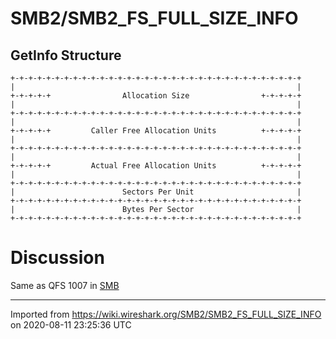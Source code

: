 # SMB2/SMB2\_FS\_FULL\_SIZE\_INFO

## GetInfo Structure

    +-+-+-+-+-+-+-+-+-+-+-+-+-+-+-+-+-+-+-+-+-+-+-+-+-+-+-+-+-+-+-+-+
    |                                                               |
    +-+-+-+-+                Allocation Size                +-+-+-+-+
    |                                                               |
    +-+-+-+-+-+-+-+-+-+-+-+-+-+-+-+-+-+-+-+-+-+-+-+-+-+-+-+-+-+-+-+-+
    |                                                               |
    +-+-+-+-+         Caller Free Allocation Units          +-+-+-+-+
    |                                                               |
    +-+-+-+-+-+-+-+-+-+-+-+-+-+-+-+-+-+-+-+-+-+-+-+-+-+-+-+-+-+-+-+-+
    |                                                               |
    +-+-+-+-+         Actual Free Allocation Units          +-+-+-+-+
    |                                                               |
    +-+-+-+-+-+-+-+-+-+-+-+-+-+-+-+-+-+-+-+-+-+-+-+-+-+-+-+-+-+-+-+-+
    |                        Sectors Per Unit                       |
    +-+-+-+-+-+-+-+-+-+-+-+-+-+-+-+-+-+-+-+-+-+-+-+-+-+-+-+-+-+-+-+-+
    |                        Bytes Per Sector                       |
    +-+-+-+-+-+-+-+-+-+-+-+-+-+-+-+-+-+-+-+-+-+-+-+-+-+-+-+-+-+-+-+-+

# Discussion

Same as QFS 1007 in [SMB](/SMB)

---

Imported from https://wiki.wireshark.org/SMB2/SMB2_FS_FULL_SIZE_INFO on 2020-08-11 23:25:36 UTC
